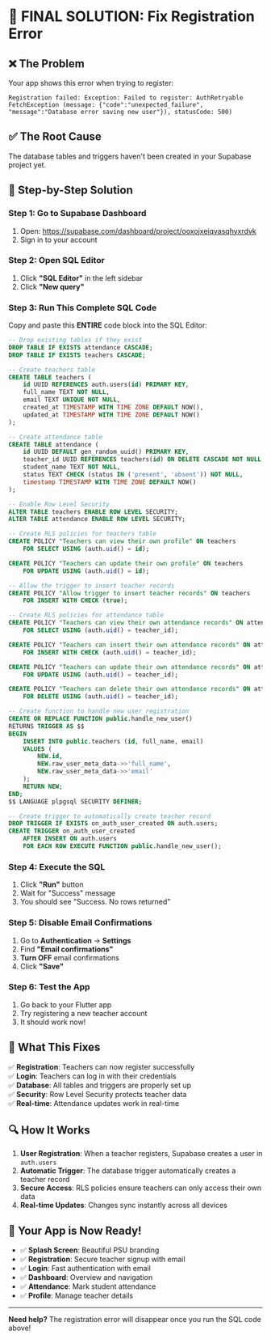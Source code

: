 # 🚨 FINAL SOLUTION: Fix Registration Error

## ❌ **The Problem**
Your app shows this error when trying to register:
```
Registration failed: Exception: Failed to register: AuthRetryable FetchException (message: {"code":"unexpected_failure", "message":"Database error saving new user"}), statusCode: 500)
```

## ✅ **The Root Cause**
The database tables and triggers haven't been created in your Supabase project yet.

## 🔧 **Step-by-Step Solution**

### **Step 1: Go to Supabase Dashboard**
1. Open: https://supabase.com/dashboard/project/ooxojxeiqvasqhyxrdvk
2. Sign in to your account

### **Step 2: Open SQL Editor**
1. Click **"SQL Editor"** in the left sidebar
2. Click **"New query"**

### **Step 3: Run This Complete SQL Code**
Copy and paste this **ENTIRE** code block into the SQL Editor:

```sql
-- Drop existing tables if they exist
DROP TABLE IF EXISTS attendance CASCADE;
DROP TABLE IF EXISTS teachers CASCADE;

-- Create teachers table
CREATE TABLE teachers (
    id UUID REFERENCES auth.users(id) PRIMARY KEY,
    full_name TEXT NOT NULL,
    email TEXT UNIQUE NOT NULL,
    created_at TIMESTAMP WITH TIME ZONE DEFAULT NOW(),
    updated_at TIMESTAMP WITH TIME ZONE DEFAULT NOW()
);

-- Create attendance table
CREATE TABLE attendance (
    id UUID DEFAULT gen_random_uuid() PRIMARY KEY,
    teacher_id UUID REFERENCES teachers(id) ON DELETE CASCADE NOT NULL,
    student_name TEXT NOT NULL,
    status TEXT CHECK (status IN ('present', 'absent')) NOT NULL,
    timestamp TIMESTAMP WITH TIME ZONE DEFAULT NOW()
);

-- Enable Row Level Security
ALTER TABLE teachers ENABLE ROW LEVEL SECURITY;
ALTER TABLE attendance ENABLE ROW LEVEL SECURITY;

-- Create RLS policies for teachers table
CREATE POLICY "Teachers can view their own profile" ON teachers
    FOR SELECT USING (auth.uid() = id);

CREATE POLICY "Teachers can update their own profile" ON teachers
    FOR UPDATE USING (auth.uid() = id);

-- Allow the trigger to insert teacher records
CREATE POLICY "Allow trigger to insert teacher records" ON teachers
    FOR INSERT WITH CHECK (true);

-- Create RLS policies for attendance table
CREATE POLICY "Teachers can view their own attendance records" ON attendance
    FOR SELECT USING (auth.uid() = teacher_id);

CREATE POLICY "Teachers can insert their own attendance records" ON attendance
    FOR INSERT WITH CHECK (auth.uid() = teacher_id);

CREATE POLICY "Teachers can update their own attendance records" ON attendance
    FOR UPDATE USING (auth.uid() = teacher_id);

CREATE POLICY "Teachers can delete their own attendance records" ON attendance
    FOR DELETE USING (auth.uid() = teacher_id);

-- Create function to handle new user registration
CREATE OR REPLACE FUNCTION public.handle_new_user()
RETURNS TRIGGER AS $$
BEGIN
    INSERT INTO public.teachers (id, full_name, email)
    VALUES (
        NEW.id,
        NEW.raw_user_meta_data->>'full_name',
        NEW.raw_user_meta_data->>'email'
    );
    RETURN NEW;
END;
$$ LANGUAGE plpgsql SECURITY DEFINER;

-- Create trigger to automatically create teacher record
DROP TRIGGER IF EXISTS on_auth_user_created ON auth.users;
CREATE TRIGGER on_auth_user_created
    AFTER INSERT ON auth.users
    FOR EACH ROW EXECUTE FUNCTION public.handle_new_user();
```

### **Step 4: Execute the SQL**
1. Click **"Run"** button
2. Wait for "Success" message
3. You should see "Success. No rows returned"

### **Step 5: Disable Email Confirmations**
1. Go to **Authentication** → **Settings**
2. Find **"Email confirmations"**
3. **Turn OFF** email confirmations
4. Click **"Save"**

### **Step 6: Test the App**
1. Go back to your Flutter app
2. Try registering a new teacher account
3. It should work now!

## 🎉 **What This Fixes**

✅ **Registration**: Teachers can now register successfully  
✅ **Login**: Teachers can log in with their credentials  
✅ **Database**: All tables and triggers are properly set up  
✅ **Security**: Row Level Security protects teacher data  
✅ **Real-time**: Attendance updates work in real-time  

## 🔍 **How It Works**

1. **User Registration**: When a teacher registers, Supabase creates a user in `auth.users`
2. **Automatic Trigger**: The database trigger automatically creates a teacher record
3. **Secure Access**: RLS policies ensure teachers can only access their own data
4. **Real-time Updates**: Changes sync instantly across all devices

## 🚀 **Your App is Now Ready!**

- ✅ **Splash Screen**: Beautiful PSU branding
- ✅ **Registration**: Secure teacher signup with email
- ✅ **Login**: Fast authentication with email
- ✅ **Dashboard**: Overview and navigation
- ✅ **Attendance**: Mark student attendance
- ✅ **Profile**: Manage teacher details

---

**Need help?** The registration error will disappear once you run the SQL code above!
